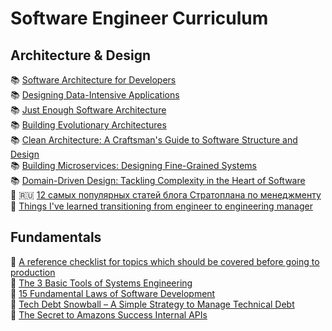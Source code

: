 # Software Engineer Curriculum

## Architecture & Design
📚 [Software Architecture for Developers](https://leanpub.com/b/software-architecture)   
📚 [Designing Data-Intensive Applications](https://www.amazon.com/dp/1449373321/ref=cm_sw_em_r_mt_dp_U_XF-0DbVQ6DCDB)    
📚 [Just Enough Software Architecture](https://www.amazon.com/dp/0984618104/ref=cm_sw_em_r_mt_dp_U_yE-0Db74XF8MD)  
📚 [Building Evolutionary Architectures](https://www.amazon.com/dp/1491986360/ref=cm_sw_em_r_mt_dp_U_KE-0DbB9JX9SR)  
📚 [Clean Architecture: A Craftsman's Guide to Software Structure and Design](https://www.amazon.com/dp/0134494164/ref=cm_sw_em_r_mt_dp_U_sF-0DbCXPK84A)        
📚 [Building Microservices: Designing Fine-Grained Systems](https://www.amazon.com/dp/1491950358/ref=cm_sw_em_r_mt_dp_U_JG-0DbK4MC2TC)          
📚 [Domain-Driven Design: Tackling Complexity in the Heart of Software](https://www.amazon.com/dp/0321125215/ref=cm_sw_em_r_mt_dp_U_zW-0DbQK5TMN5)   
📃 🇷🇺 [12 самых популярных статей блога Стратоплана по менеджменту](https://habr.com/ru/company/stratoplan/blog/257301/)
📃 [Things I've learned transitioning from engineer to engineering manager](https://blog.pragmaticengineer.com/things-ive-learned-transitioning-from-engineer-to-engineering-manager/)  

## Fundamentals
📃 [A reference checklist for topics which should be covered before going to production](https://github.com/mtdvio/going-to-production)  
📃 [The 3 Basic Tools of Systems Engineering](http://widgetsandshit.com/teddziuba/2010/12/the-3-basic-tools-of-systems-engineering.html)  
📃 [15 Fundamental Laws of Software Development](https://www.exceptionnotfound.net/fundamental-laws-of-software-development/)  
📃 [Tech Debt Snowball – A Simple Strategy to Manage Technical Debt](https://www.alexkras.com/tech-debt-snowball-a-simple-strategy-to-manage-technical-debt/)  
📃 [The Secret to Amazons Success Internal APIs](https://apievangelist.com/2012/01/12/the-secret-to-amazons-success-internal-apis/)  

